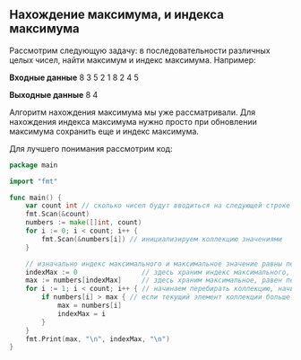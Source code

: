 ## Нахождение максимума, и индекса максимума

Рассмотрим следующую задачу: в последовательности различных целых чисел, найти максимум и индекс максимума. Например:

**Входные данные**
8
3 5 2 1 8 2 4 5

**Выходные данные**
8
4

Алгоритм нахождения максимума мы уже рассматривали. Для нахождения индекса максимума нужно просто при обновлении максимума сохранить еще и индекс максимума.

Для лучшего понимания рассмотрим код:

```go
package main

import "fmt"

func main() {
    var count int // сколько чисел будут вводиться на следующей строке
    fmt.Scan(&count)
    numbers := make([]int, count)
    for i := 0; i < count; i++ {
        fmt.Scan(&numbers[i]) // инициализируем коллекцию значениями
    }

    // изначально индекс максимального и максимальное значение равны первому элементу
    indexMax := 0                // здесь храним индекс максимального, равен первому элементу коллекции
    max := numbers[indexMax]     // здесь храним максимальное, равен первому элементу коллекции
    for i := 1; i < count; i++ { // начинаем перебирать коллекцию, начинаем с 1 потому как indexMax и max проинициализировали первыл элементом коллекции
        if numbers[i] > max { // если текущий элемент коллекции больше максимального, то обновляем максимальное и индекс максимального
            max = numbers[i]
            indexMax = i
        }
    }
    fmt.Print(max, "\n", indexMax, "\n")
}
```